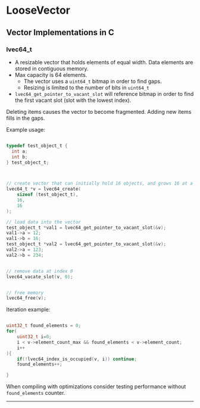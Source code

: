 # LooseVector
##  Vector Implementations in C


### lvec64_t

 - A resizable vector that holds elements of equal width. Data elements are stored in contiguous memory.
 - Max capacity is 64 elements.
   - The vector uses a `uint64_t` bitmap in order to find gaps.
   - Resizing is limited to the number of bits in `uint64_t`
 - `lvec64_get_pointer_to_vacant_slot` will reference bitmap in order to find the first vacant slot (slot with the lowest index).


Deleting items causes the vector to become fragmented. Adding new items fills in the gaps.


Example usage:
```c

typedef test_object_t {
  int a;
  int b;
} test_object_t;



// create vector that can initially hold 16 objects, and grows 16 at a time.
lvec64_t *v = lvec64_create(
    sizeof (test_object_t),
    16,
    16
);

// load data into the vector
test_object_t *val1 = lvec64_get_pointer_to_vacant_slot(&v);
val1->a = 12;
val1->b = 16;
test_object_t *val2 = lvec64_get_pointer_to_vacant_slot(&v);
val2->a = 123;
val2->b = 234;


// remove data at index 0
lvec64_vacate_slot(v, 0);


// free memory
lvec64_free(v);

```


Iteration example:
```c

uint32_t found_elements = 0;
for(
    uint32_t i=0;
    i < v->element_count_max && found_elements < v->element_count;
    i++
){
    if(!lvec64_index_is_occupied(v, i)) continue;
    found_elements++;

}

```

When compiling with optimizations consider testing performance without `found_elements` counter.


<hr>
